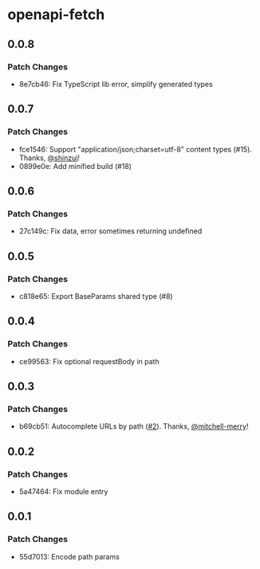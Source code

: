 # openapi-fetch

## 0.0.8

### Patch Changes

- 8e7cb46: Fix TypeScript lib error, simplify generated types

## 0.0.7

### Patch Changes

- fce1546: Support "application/json;charset=utf-8" content types (#15). Thanks, [@shinzui](https://github.com/shinzui)!
- 0899e0e: Add minified build (#18)

## 0.0.6

### Patch Changes

- 27c149c: Fix data, error sometimes returning undefined

## 0.0.5

### Patch Changes

- c818e65: Export BaseParams shared type (#8)

## 0.0.4

### Patch Changes

- ce99563: Fix optional requestBody in path

## 0.0.3

### Patch Changes

- b69cb51: Autocomplete URLs by path ([#2](https://github.com/drwpow/openapi-fetch/pull/2)). Thanks, [@mitchell-merry](https://github.com/mitchell-merry)!

## 0.0.2

### Patch Changes

- 5a47464: Fix module entry

## 0.0.1

### Patch Changes

- 55d7013: Encode path params
